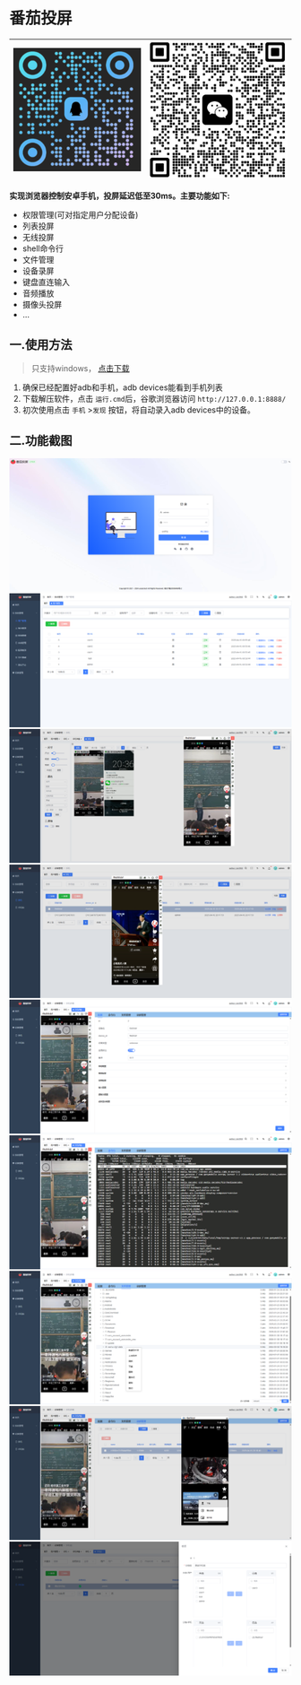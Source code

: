# 番茄投屏
|![qq群](asset/qq_code.png)|![微信群](asset/qr_code.png)|
|---------------------------|----------------------------------|

  
**实现浏览器控制安卓手机，投屏延迟低至30ms。主要功能如下:**
- 权限管理(可对指定用户分配设备)
- 列表投屏
- 无线投屏
- shell命令行
- 文件管理
- 设备录屏
- 键盘直连输入
- 音频播放
- 摄像头投屏
- ...

## 一.使用方法
>只支持windows， [点击下载](https://github.com/lim1942/tomato-mirror/releases/download/v1.0.0/tomato-mirror1.0.0.zip)
1. 确保已经配置好adb和手机，adb devices能看到手机列表
2. 下载解压软件，点击 `运行.cmd`后，谷歌浏览器访问 `http://127.0.0.1:8888/`
3. 初次使用点击 `手机` >`发现` 按钮，将自动录入adb devices中的设备。
## 二.功能截图
![0](asset/0.png)
![1](asset/1.png)
![2](asset/2.png)
![3](asset/3.png)
![4](asset/4.png)
![5](asset/5.png)
![6](asset/6.png)
![7](asset/7.png)
![8](asset/8.png)
